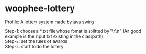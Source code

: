# woophee-lottery
Profile: A lottery system made by java swing

Step-1: choose a *.txt file whose fomat is splitted by "\r\n"  (An good example is the input.txt existing in the classpath)  
Step-2: set the rules of awards  
Step-3: start to do the lottery  